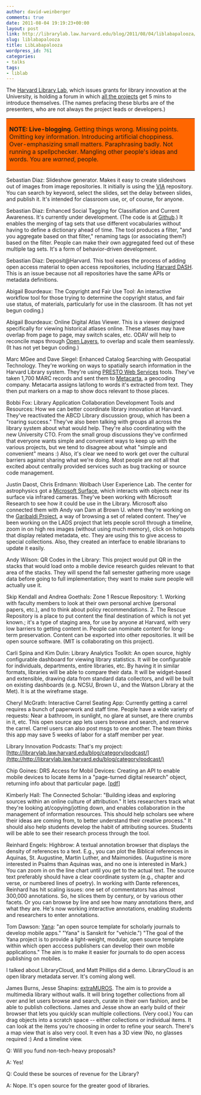 ```yaml
---
author: david-weinberger
comments: true
date: 2011-08-04 19:19:23+00:00
layout: post
link: http://librarylab.law.harvard.edu/blog/2011/08/04/liblabapalooza/
slug: liblabapalooza
title: LibLabapalooza
wordpress_id: 761
categories:
- talks
tags:
- liblab
---
```


The [Harvard Library Lab](http://osc.hul.harvard.edu/liblab), which issues grants for library innovation at the University, is holding a forum in which [all the projects](http://osc.hul.harvard.edu/liblab/prop1) get 5 mins to introduce themselves. (The names prefacing these blurbs are of the presenters, who are not always the project leads or developers.) <table width="80%" align="center" border="0" bgcolor="#FF6600" ><tr >
<td >

**NOTE: Live-blogging.** Getting things wrong. Missing points. Omitting key information. Introducing artificial choppiness. Over-emphasizing small matters. Paraphrasing badly. Not running a spellpchecker. Mangling other people's ideas and words. You are  _warned_, people.

</td></tr></table>





Sebastian Diaz: Slideshow generator. Makes it easy to create slideshows out of images from image repositories. It initially is using the [VIA](http://via.lib.harvard.edu/via/) repository. You can search by keyword, select the slides, set the delay between slides, and publish it. It's intended for classroom use, or, of course, for anyone.



Sebastian Diaz: Enhanced Social Tagging for Classifiation and Current Awareness. It's currently under development. (The code is at [Github](https://github.com/berkmancenter/taghub).) It enables the merging of tag sets that use different vocabularies without having to define a dictionary ahead of time. The tool produces a filter, "and you aggregate based on that filter," renaming tags (or associating them?) based on the filter. People can make their own aggregated feed out of these multiple tag sets. It's a form of behavior-driven development.



Sebastian Diaz: Deposit@Harvard. This tool eases the process of adding open access material to open access repositories, including [Harvard DASH](http://dash.harvard.edu/). This is an issue because not all repositories have the same APIs or metadata definitions.



Abigail Bourdeaux: The Copyright and Fair Use Tool: An interactive workflow tool for those trying to determine the copyright status, and fair use status, of materials, particularly for use in the classroom.  (It has not yet begun coding.)



Abigail Bourdeaux: Online Digital Atlas Viewer. This is a viewer designed specifically for viewing historical atlases online. These atlases may have overlap from page to page, may switch scales, etc. ODAV will help to reconcile maps through [Open Layers](http://www.openlayers.org/), to overlap and scale them seamlessly. (It has not yet begun coding.)



Marc MGee and Dave Siegel: Enhanced Catalog Searching with Geospatial Technology. They're working on ways to spatially search information in the Harvard Library system. They're using [PRESTO Web Services](http://hul.harvard.edu/ois/systems/webservices/lookup-userguide/wwhelp/wwhimpl/js/html/wwhelp.htm) tools. They've taken 1,700 MARC records and sent them to [Metacarta](http://www.Metacarta.com), a geocoding company. Metacarta assigns lat/long to words it's extracted from text. They then put markers on a map to show docs relevant to those places.



Bobbi Fox: Library Application Collaboration Development Tools and Resources: How we can better coordinate library innovation at Harvard. They've reactivated the ABCD Library discussion group, which has been a "roaring success." They've also been talking with groups all across the library system about what would help. They're also coordinating with the new University CTO. From the small group discussions they've confirmed that everyone wants simple and convenient ways to keep up with the various projects, but we tend to disagree about what "simple and convenient" means :) Also, it's clear we need to work get over the cultural barriers against sharing what we're doing. Most people are not all that excited about centrally provided services such as bug tracking or source code management.



Justin Daost, Chris Erdmann: Wolbach User Experience Lab. The center for astrophysics got a [Microsoft Surface](http://www.microsoft.com/surface/en/us/default.aspx), which interacts with objects near its surface via infrared cameras. They've been working with Microsoft Research to see how it could be use in the Library. Microsoft also connected them with Andy van Dam at Brown U. where they're working on the [Garibaldi Project](http://dl.lib.brown.edu/garibaldi/about.html), a way of browsing a set of related content.  They've been working on the LADS project that lets people scroll through a timeline, zoom in on high res images (without using much memory), click on hotspots that display related metadata, etc. They are using this to give access to special collections.  Also, they created an interface to enable librarians to update it easily.



Andy Wilson: QR Codes in the Library: This project would put QR in the stacks that would load onto a mobile device research guides relevant to that area of the stacks. They will spend the fall semester gathering more usage data before going to full implementation; they want to make sure people will actually use it.



Skip Kendall and  Andrea Goethals: Zone 1 Rescue Repository:  1. Working with faculty members to look at their own personal archive (personal papers, etc.), and to think about policy recommendations.  2. The Rescue Repository is a place to put content the final destination of which is not yet known.; it's a type of staging area, for use by anyone at Harvard, with very low barriers to getting content in. People can nominate content for long-term preservation. Content can be exported into other repositories. It will be open source software.  (MIT is collaborating on this project).



Carli Spina and Kim Dulin: Library Analytics Toolkit: An open source, highly configurable dashboard for viewing library statistics. It will be configurable for individuals, departments, entire libraries, etc.  By having it in similar formats, libraries will be able to compare their data. It will be widget-based and extensible, drawing data from standard data collectors, and will be built on existing dashboards (e.g. NCSU, Brown U., and the Watson Library at the Met). It is at the wireframe stage.



Cheryl McGrath: Interactive Carrel Seating App: Currently getting a carrel requires a bunch of paperwork and staff time. People have a wide variety of requests: Near a bathroom, in sunlight, no glare at sunset, are there crumbs in it, etc. This open source app lets users browse and search, and reserve the carrel. Carrel users can also post msgs to one another. The team thinks this app may save 5 weeks of labor for a staff member per year.



Library Innovation Podcasts: That's my project: [http://librarylab.law.harvard.edu/blog/category/podcast/](http://http://librarylab.law.harvard.edu/blog/category/podcast/)



Chip Goines: DRS Access for Mobil Devices: Creating an API to enable mobile devices to locate items in a "page-turned digital research" object, returning info about that particular page. [[pdf](http://osc.hul.harvard.edu/sites/default/files/Mobile_DRS_Access_final.pdf)]



Kimberly Hall: The Connected Scholar: "Building ideas and exploring sources within an online culture of attribution." It lets researchers track what they're looking at/copying/jotting down, and enables collaboration in the management of information resources.  This should help scholars see where their ideas are coming from, to better understand their creative process." It should also help students develop the habit of attributing sources. Students will be able to see their research process through the tool.



Reinhard Engels: Highbrow: A textual annotation browser that displays the density of references to a text. E.g., you can plot the Biblical references in Aquinas, St. Augustine, Martin Luther, and Maimonides. (Augustine is more interested in Psalms than Aquinas was, and no one is interested in Mark.) You can zoom in on the line chart until you get to the actual text. The source text preferably should have a clear coordinate system (e.g., chapter and verse, or numbered lines of poetry). In working with Dante references, Reinhard has hit scaling issues: one set of commentators has almost 300,000 annotations.  So, he slices them by century, or by various other facets.  Or you can browse by line and see how many annotations there, and what they are. He's now working interactive annotations, enabling students and researchers to enter annotations.



Tom Dawson: [Yana](http://yana.champsnotchumps.org): "an open source template for scholarly journals to develop mobile apps." "Yana" is Sanskrit for "vehicle.") "The goal of the Yana project is to provide a light-weight, modular, open source template within which open acccess publishers can develop their own mobile applications." The aim is to make it easier for journals to do open access publishing on mobiles.



I talked about LibraryCloud, and Matt Phillips did a demo. LibraryCloud is an open library metadata server. It's coming along well.



James Burns, Jesse Shapins: [extraMUROS](http://extramuros.zeega.org/demo/). The aim is to provide a multimedia library without walls. It will bring together collections from all over and let users browse and search, curate in their own fashion, and be able to publish collections. James and Jesse show an early build of their browser that lets you quickly scan multiple collections. (Very cool.)  You can drag objects into a scratch space -- either collections or individual items. It can look at the items you're choosing in order to refine your search. There's a map view that is also very cool. It even has a 3D view (No, no glasses required :) And a timeline view.



Q: Will you fund non-tech-heavy proposals?

A: Yes!



Q: Could these be sources of revenue for the Library?

A: Nope. It's open source for the greater good of libraries.
